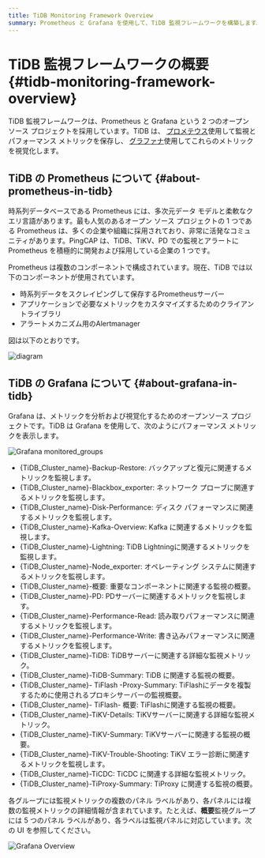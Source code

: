 ```yaml
---
title: TiDB Monitoring Framework Overview
summary: Prometheus と Grafana を使用して、TiDB 監視フレームワークを構築します。
---
```


# TiDB 監視フレームワークの概要 {#tidb-monitoring-framework-overview}

TiDB 監視フレームワークは、Prometheus と Grafana という 2 つのオープン ソース プロジェクトを採用しています。TiDB は、 [プロメテウス](https://prometheus.io)使用して監視とパフォーマンス メトリックを保存し、 [グラファナ](https://grafana.com/grafana)使用してこれらのメトリックを視覚化します。

## TiDB の Prometheus について {#about-prometheus-in-tidb}

時系列データベースである Prometheus には、多次元データ モデルと柔軟なクエリ言語があります。最も人気のあるオープン ソース プロジェクトの 1 つである Prometheus は、多くの企業や組織に採用されており、非常に活発なコミュニティがあります。PingCAP は、TiDB、TiKV、PD での監視とアラートに Prometheus を積極的に開発および採用している企業の 1 つです。

Prometheus は複数のコンポーネントで構成されています。現在、TiDB では以下のコンポーネントが使用されています。

-   時系列データをスクレイピングして保存するPrometheusサーバー
-   アプリケーションで必要なメトリックをカスタマイズするためのクライアントライブラリ
-   アラートメカニズム用のAlertmanager

図は以下のとおりです。

![diagram](https://docs-download.pingcap.com/media/images/docs/prometheus-in-tidb.png)

## TiDB の Grafana について {#about-grafana-in-tidb}

Grafana は、メトリックを分析および視覚化するためのオープンソース プロジェクトです。TiDB は Grafana を使用して、次のようにパフォーマンス メトリックを表示します。

![Grafana monitored\_groups](https://docs-download.pingcap.com/media/images/docs/grafana-monitored-groups.png)

-   {TiDB_Cluster_name}-Backup-Restore: バックアップと復元に関連するメトリックを監視します。
-   {TiDB_Cluster_name}-Blackbox_exporter: ネットワーク プローブに関連するメトリックを監視します。
-   {TiDB_Cluster_name}-Disk-Performance: ディスク パフォーマンスに関連するメトリックを監視します。
-   {TiDB_Cluster_name}-Kafka-Overview: Kafka に関連するメトリックを監視します。
-   {TiDB_Cluster_name}-Lightning: TiDB Lightningに関連するメトリックを監視します。
-   {TiDB_Cluster_name}-Node_exporter: オペレーティング システムに関連するメトリックを監視します。
-   {TiDB_Cluster_name}-概要: 重要なコンポーネントに関連する監視の概要。
-   {TiDB_Cluster_name}-PD: PDサーバーに関連するメトリックを監視します。
-   {TiDB_Cluster_name}-Performance-Read: 読み取りパフォーマンスに関連するメトリックを監視します。
-   {TiDB_Cluster_name}-Performance-Write: 書き込みパフォーマンスに関連するメトリックを監視します。
-   {TiDB_Cluster_name}-TiDB: TiDBサーバーに関連する詳細な監視メトリック。
-   {TiDB_Cluster_name}-TiDB-Summary: TiDB に関連する監視の概要。
-   {TiDB_Cluster_name}- TiFlash -Proxy-Summary: TiFlashにデータを複製するために使用されるプロキシサーバーの監視概要。
-   {TiDB_Cluster_name}- TiFlash- 概要: TiFlashに関連する監視の概要。
-   {TiDB_Cluster_name}-TiKV-Details: TiKVサーバーに関連する詳細な監視メトリック。
-   {TiDB_Cluster_name}-TiKV-Summary: TiKVサーバーに関連する監視の概要。
-   {TiDB_Cluster_name}-TiKV-Trouble-Shooting: TiKV エラー診断に関連するメトリックを監視します。
-   {TiDB_Cluster_name}-TiCDC: TiCDC に関連する詳細な監視メトリック。
-   {TiDB_Cluster_name}-TiProxy-Summary: TiProxy に関連する監視の概要。

各グループには監視メトリックの複数のパネル ラベルがあり、各パネルには複数の監視メトリックの詳細情報が含まれています。たとえば、**概要**監視グループには 5 つのパネル ラベルがあり、各ラベルは監視パネルに対応しています。次の UI を参照してください。

![Grafana Overview](https://docs-download.pingcap.com/media/images/docs/grafana-monitor-overview.png)
